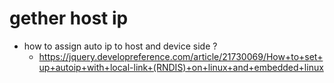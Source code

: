 # gether host ip

* how to assign auto ip to host and device side ?
   * https://jquery.developreference.com/article/21730069/How+to+set+up+autoip+with+local-link+(RNDIS)+on+linux+and+embedded+linux
